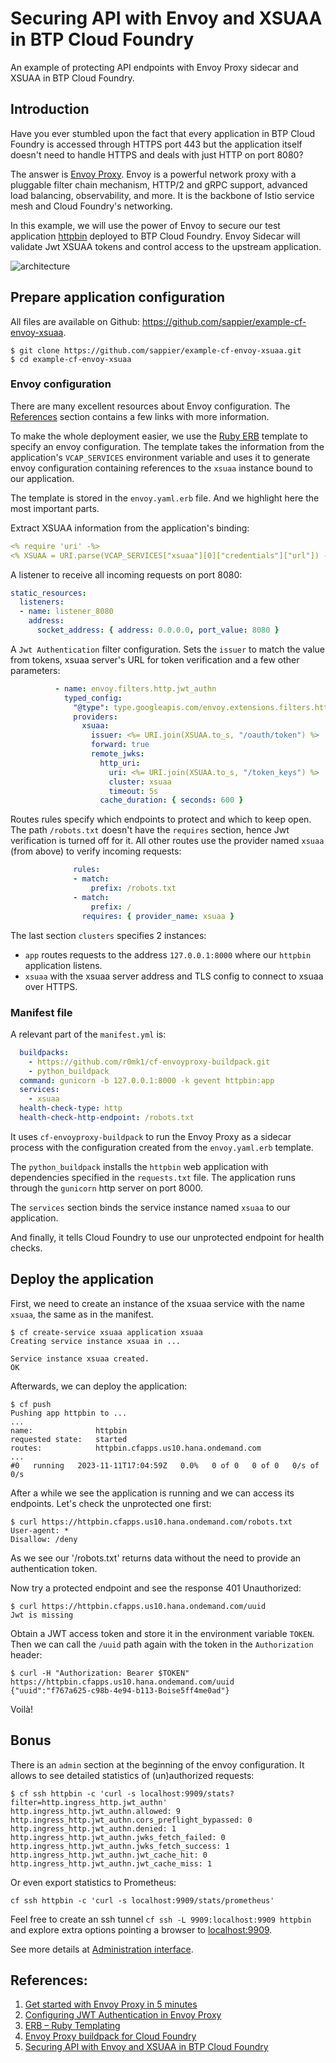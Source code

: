 # Securing API with Envoy and XSUAA in BTP Cloud Foundry

An example of protecting API endpoints with Envoy Proxy sidecar and XSUAA in BTP Cloud Foundry.


## Introduction


Have you ever stumbled upon the fact that every application in BTP Cloud Foundry is accessed through
HTTPS port 443 but the application itself doesn't need to handle HTTPS and deals with just
HTTP on port 8080?

The answer is [Envoy Proxy](https://www.envoyproxy.io/).  Envoy is a powerful network proxy with
a pluggable filter chain mechanism, HTTP/2 and gRPC support, advanced load balancing, observability,
and more.  It is the backbone of Istio service mesh and Cloud Foundry's networking.

In this example, we will use the power of Envoy to secure our test application
[httpbin](https://github.com/postmanlabs/httpbin) deployed to BTP Cloud Foundry.
Envoy Sidecar will validate Jwt XSUAA tokens and control access to the upstream application.

![architecture](https://github.com/sappier/example-cf-envoy-xsuaa/assets/36699371/1b96881c-008b-4660-8637-0887298db6a7)


## Prepare application configuration

All files are available on Github: https://github.com/sappier/example-cf-envoy-xsuaa.

```
$ git clone https://github.com/sappier/example-cf-envoy-xsuaa.git
$ cd example-cf-envoy-xsuaa
```

### Envoy configuration

There are many excellent resources about Envoy configuration.
The [References](#References) section contains a few links with more information.

To make the whole deployment easier, we use the [Ruby ERB](https://docs.ruby-lang.org/en/master/ERB.html)
template to specify an envoy configuration.  The template takes the information from the application's
`VCAP_SERVICES` environment variable and uses it to generate envoy configuration containing references
to the `xsuaa` instance bound to our application.

The template is stored in the `envoy.yaml.erb` file.  And we highlight here the most important parts.

Extract XSUAA information from the application's binding:

```yaml
<% require 'uri' -%>
<% XSUAA = URI.parse(VCAP_SERVICES["xsuaa"][0]["credentials"]["url"]) -%>
```

A listener to receive all incoming requests on port 8080:

```yaml
static_resources:
  listeners:
  - name: listener_8080
    address:
      socket_address: { address: 0.0.0.0, port_value: 8080 }
```

A `Jwt Authentication` filter configuration.  Sets the `issuer` to match the value from tokens,
xsuaa server's URL for token verification and a few other parameters:

```yaml
          - name: envoy.filters.http.jwt_authn
            typed_config:
              "@type": type.googleapis.com/envoy.extensions.filters.http.jwt_authn.v3.JwtAuthentication
              providers:
                xsuaa:
                  issuer: <%= URI.join(XSUAA.to_s, "/oauth/token") %>
                  forward: true
                  remote_jwks:
                    http_uri:
                      uri: <%= URI.join(XSUAA.to_s, "/token_keys") %>
                      cluster: xsuaa
                      timeout: 5s
                    cache_duration: { seconds: 600 }
```

Routes rules specify which endpoints to protect and which to keep open.
The path `/robots.txt` doesn't have the `requires` section, hence Jwt verification is turned off for it.
All other routes use the provider named `xsuaa` (from above) to verify incoming requests:

```yaml
              rules:
              - match:
                  prefix: /robots.txt
              - match:
                  prefix: /
                requires: { provider_name: xsuaa }
```

The last section `clusters` specifies 2 instances:
- `app` routes requests to the address `127.0.0.1:8000` where our `httpbin` application listens.
- `xsuaa` with the xsuaa server address and TLS config to connect to xsuaa over HTTPS.

### Manifest file

A relevant part of the `manifest.yml` is:

```yaml
  buildpacks:
    - https://github.com/r0mk1/cf-envoyproxy-buildpack.git
    - python_buildpack
  command: gunicorn -b 127.0.0.1:8000 -k gevent httpbin:app
  services:
    - xsuaa
  health-check-type: http
  health-check-http-endpoint: /robots.txt
```

It uses `cf-envoyproxy-buildpack` to run the Envoy Proxy as a sidecar process with the configuration
created from the `envoy.yaml.erb` template.

The `python_buildpack` installs the `httpbin` web application with dependencies specified
in the `requests.txt` file.  The application runs through the `gunicorn` http server on port 8000.

The `services` section binds the service instance named `xsuaa` to our application.

And finally, it tells Cloud Foundry to use our unprotected endpoint for health checks.


## Deploy the application

First, we need to create an instance of the xsuaa service with the name `xsuaa`, the same as in the manifest.

```
$ cf create-service xsuaa application xsuaa
Creating service instance xsuaa in ...

Service instance xsuaa created.
OK
```

Afterwards, we can deploy the application:

```
$ cf push
Pushing app httpbin to ...
...
name:              httpbin
requested state:   started
routes:            httpbin.cfapps.us10.hana.ondemand.com
...
#0   running   2023-11-11T17:04:59Z   0.0%   0 of 0   0 of 0   0/s of 0/s
```

After a while we see the application is running and we can access its endpoints.
Let's check the unprotected one first:

```
$ curl https://httpbin.cfapps.us10.hana.ondemand.com/robots.txt
User-agent: *
Disallow: /deny
```

As we see our '/robots.txt' returns data without the need to provide an authentication token.

Now try a protected endpoint and see the response 401 Unauthorized:

```
$ curl https://httpbin.cfapps.us10.hana.ondemand.com/uuid
Jwt is missing
```

Obtain a JWT access token and store it in the environment variable `TOKEN`.
Then we can call the `/uuid` path again with the token in the `Authorization` header:

```
$ curl -H "Authorization: Bearer $TOKEN" https://httpbin.cfapps.us10.hana.ondemand.com/uuid
{"uuid":"f767a625-c98b-4e94-b113-Boise5ff4me0ad"}
```

Voilà!


## Bonus

There is an `admin` section at the beginning of the envoy configuration.  It allows to see
detailed statistics of (un)authorized requests:

```
$ cf ssh httpbin -c 'curl -s localhost:9909/stats?filter=http.ingress_http.jwt_authn'
http.ingress_http.jwt_authn.allowed: 9
http.ingress_http.jwt_authn.cors_preflight_bypassed: 0
http.ingress_http.jwt_authn.denied: 1
http.ingress_http.jwt_authn.jwks_fetch_failed: 0
http.ingress_http.jwt_authn.jwks_fetch_success: 1
http.ingress_http.jwt_authn.jwt_cache_hit: 0
http.ingress_http.jwt_authn.jwt_cache_miss: 1
```

Or even export statistics to Prometheus:

```
cf ssh httpbin -c 'curl -s localhost:9909/stats/prometheus'
```

Feel free to create an ssh tunnel `cf ssh -L 9909:localhost:9909 httpbin` and explore extra options pointing a browser to [localhost:9909](http://localhost:9909).

See more details at [Administration interface](https://www.envoyproxy.io/docs/envoy/latest/operations/admin).


## References:

1. [Get started with Envoy Proxy in 5 minutes](https://tetrate.io/blog/get-started-with-envoy-in-5-minutes/)
1. [Configuring JWT Authentication in Envoy Proxy](https://www.scottguymer.co.uk/post/configuring-jwt-authentication-in-envoy/)
1. [ERB – Ruby Templating](https://docs.ruby-lang.org/en/master/ERB.html)
1. [Envoy Proxy buildpack for Cloud Foundry](https://github.com/r0mk1/cf-envoyproxy-buildpack)
1. [Securing API with Envoy and XSUAA in BTP Cloud Foundry](https://github.com/sappier/example-cf-envoy-xsuaa)
